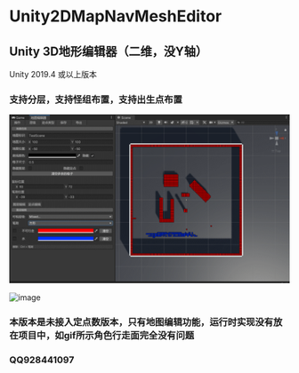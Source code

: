 # Unity2DMapNavMeshEditor
## Unity 3D地形编辑器（二维，没Y轴）

Unity 2019.4 或以上版本

### 支持分层，支持怪组布置，支持出生点布置

  ![image](https://github.com/SihaoLiang/Unity2DMapNavMeshEditor/blob/main/Images/2.gif) 
  
  ![image](https://github.com/SihaoLiang/Unity2DMapNavMeshEditor/blob/main/Images/running.gif)  
  
  ### 本版本是未接入定点数版本，只有地图编辑功能，运行时实现没有放在项目中，如gif所示角色行走面完全没有问题
  ### QQ928441097
